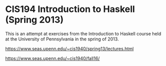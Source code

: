 
# CIS194 Introduction to Haskell (Spring 2013)

This is an attempt at exercises from the Introduction to Haskell course held at the University of Pennsylvania in the spring of 2013.

https://www.seas.upenn.edu/~cis1940/spring13/lectures.html

https://www.seas.upenn.edu/~cis1940/fall16/
